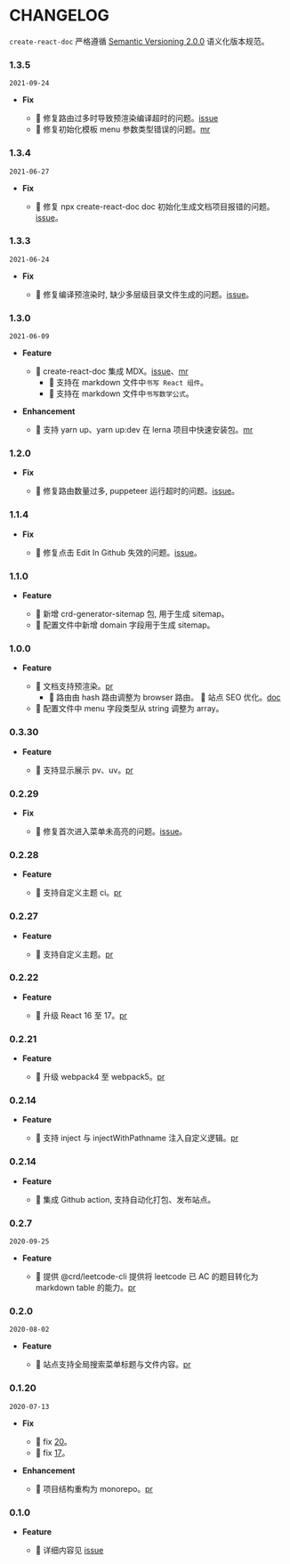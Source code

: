 # CHANGELOG

`create-react-doc` 严格遵循 [Semantic Versioning 2.0.0](http://semver.org/lang/zh-CN/) 语义化版本规范。

### 1.3.5

`2021-09-24`

- **Fix**

  - 🐞 修复路由过多时导致预渲染编译超时的问题。[issue](https://github.com/MuYunyun/create-react-doc/issues/182)
  - 🐞 修复初始化模板 menu 参数类型错误的问题。[mr](https://github.com/MuYunyun/create-react-doc/pull/181)

### 1.3.4

`2021-06-27`

- **Fix**

  - 🐞 修复 npx create-react-doc doc 初始化生成文档项目报错的问题。[issue](https://github.com/MuYunyun/create-react-doc/issues/157)。

### 1.3.3

`2021-06-24`

- **Fix**

  - 🐞 修复编译预渲染时, 缺少多层级目录文件生成的问题。[issue](https://github.com/MuYunyun/create-react-doc/issues/147)。

### 1.3.0

`2021-06-09`

- **Feature**

  - 🚀 create-react-doc 集成 MDX。[issue](https://github.com/MuYunyun/create-react-doc/issues/138)、[mr](https://github.com/MuYunyun/create-react-doc/pull/143)
    - 🚀 支持在 markdown 文件中`书写 React 组件`。
    - 🚀 支持在 markdown 文件中`书写数学公式`。

- **Enhancement**

  - 🎈 支持 yarn up、yarn up:dev 在 lerna 项目中快速安装包。[mr](https://github.com/MuYunyun/create-react-doc/pull/143/files?file-filters%5B%5D=.html&file-filters%5B%5D=.js&file-filters%5B%5D=.json&file-filters%5B%5D=.less&file-filters%5B%5D=.lock&file-filters%5B%5D=.sh)

### 1.2.0

- **Fix**

  - 🐞 修复路由数量过多, puppeteer 运行超时的问题。[issue](https://github.com/MuYunyun/blog/issues/115)。

### 1.1.4

- **Fix**

  - 🐞 修复点击 Edit In Github 失效的问题。[issue](https://github.com/MuYunyun/create-react-doc/issues/86)。

### 1.1.0

- **Feature**

  - 🚀 新增 crd-generator-sitemap 包, 用于生成 sitemap。
  - 🚀 配置文件中新增 domain 字段用于生成 sitemap。

### 1.0.0

- **Feature**

  - 🚀 文档支持预渲染。[pr](https://github.com/MuYunyun/create-react-doc/pull/95/files)
    - 🚀 路由由 hash 路由调整为 browser 路由。
    🎈 站点 SEO 优化。[doc](https://github.com/MuYunyun/blog/issues/84#issuecomment-786418891)
  - 🚀 配置文件中 menu 字段类型从 string 调整为 array。

### 0.3.30

- **Feature**

  - 🚀 支持显示展示 pv、uv。[pr](https://github.com/MuYunyun/create-react-doc/pull/85)

### 0.2.29

- **Fix**

  - 🐞 修复首次进入菜单未高亮的问题。[issue](https://github.com/MuYunyun/create-react-doc/issues/78)。
### 0.2.28

- **Feature**

  - 🚀 支持自定义主题 ci。[pr](https://github.com/MuYunyun/create-react-doc/pull/80)

### 0.2.27

- **Feature**

  - 🚀 支持自定义主题。[pr](https://github.com/MuYunyun/create-react-doc/pull/77)

### 0.2.22

- **Feature**

  - 🚀 升级 React 16 至 17。[pr](https://github.com/MuYunyun/create-react-doc/pull/71)

### 0.2.21

- **Feature**

  - 🚀 升级 webpack4 至 webpack5。[pr](https://github.com/MuYunyun/create-react-doc/pull/65)

### 0.2.14

- **Feature**

  - 🚀 支持 inject 与 injectWithPathname 注入自定义逻辑。[pr](https://github.com/MuYunyun/create-react-doc/pull/65)

### 0.2.14

- **Feature**

  - 🚀 集成 Github action, 支持自动化打包、发布站点。

### 0.2.7

`2020-09-25`

- **Feature**

  - 🚀 提供 @crd/leetcode-cli 提供将 leetcode 已 AC 的题目转化为 markdown table 的能力。[pr](https://github.com/MuYunyun/create-react-doc/pull/22)

### 0.2.0

`2020-08-02`

- **Feature**

  - 🚀 站点支持全局搜索菜单标题与文件内容。[pr](https://github.com/MuYunyun/create-react-doc/pull/22)

### 0.1.20

`2020-07-13`

- **Fix**

  - 🐞 fix [20](https://github.com/MuYunyun/create-react-doc/issues/20)。
  - 🐞 fix [17](https://github.com/MuYunyun/create-react-doc/issues/17)。

- **Enhancement**

  - 🎈 项目结构重构为 monorepo。[pr](https://github.com/MuYunyun/create-react-doc/pull/16)

### 0.1.0

- **Feature**

  - 🚀 详细内容见 [issue](https://github.com/MuYunyun/create-react-doc/issues/2)